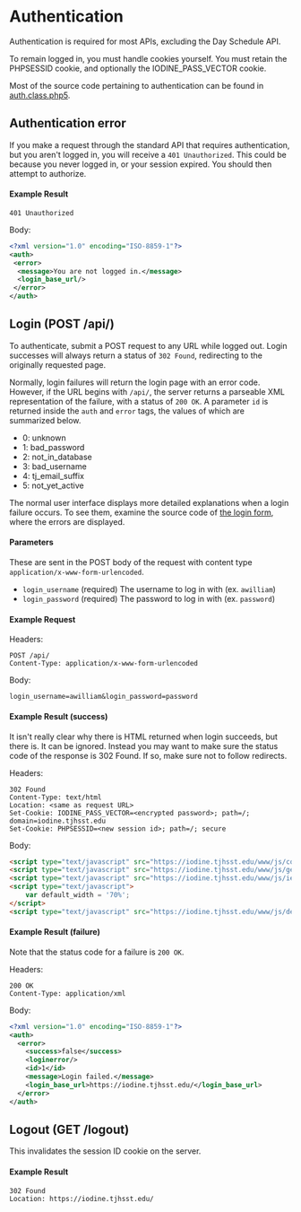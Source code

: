 # Authentication
Authentication is required for most APIs, excluding the Day Schedule API.

To remain logged in, you must handle cookies yourself. You must retain the PHPSESSID cookie, and optionally the IODINE_PASS_VECTOR cookie.

Most of the source code pertaining to authentication can be found in [auth.class.php5](https://github.com/tjcsl/iodine/blob/master/modules/auth/auth.class.php5).


## Authentication error
If you make a request through the standard API that requires authentication, but you aren't logged in, you will receive a `401 Unauthorized`. This could be because you never logged in, or your session expired. You should then attempt to authorize.

#### Example Result

```
401 Unauthorized
```

Body:

```xml
<?xml version="1.0" encoding="ISO-8859-1"?>
<auth>
 <error>
  <message>You are not logged in.</message>
  <login_base_url/>
 </error>
</auth>
```


## Login (POST /api/)
To authenticate, submit a POST request to any URL while logged out. Login successes will always return a status of `302 Found`, redirecting to the originally requested page.

Normally, login failures will return the login page with an error code. However, if the URL begins with `/api/`, the server returns a parseable XML representation of the failure, with a status of `200 OK`. A parameter `id` is returned inside the `auth` and `error` tags, the values of which are summarized below.

- 0: unknown
- 1: bad_password
- 2: not_in_database
- 3: bad_username
- 4: tj_email_suffix
- 5: not_yet_active

The normal user interface displays more detailed explanations when a login failure occurs. To see them, examine the source code of [the login form](https://github.com/tjcsl/iodine/blob/master/templates/login/login.tpl#L65), where the errors are displayed.

#### Parameters
These are sent in the POST body of the request with content type `application/x-www-form-urlencoded`.

- `login_username` (required) The username to log in with (ex. `awilliam`)
- `login_password` (required) The password to log in with (ex. `password`)

#### Example Request
Headers:

```
POST /api/
Content-Type: application/x-www-form-urlencoded
```

Body:

```
login_username=awilliam&login_password=password
```

#### Example Result (success)
It isn't really clear why there is HTML returned when login succeeds, but there is. It can be ignored. Instead you may want to make sure the status code of the response is 302 Found. If so, make sure not to follow redirects.

Headers:

```
302 Found
Content-Type: text/html
Location: <same as request URL>
Set-Cookie: IODINE_PASS_VECTOR=<encrypted password>; path=/; domain=iodine.tjhsst.edu
Set-Cookie: PHPSESSID=<new session id>; path=/; secure
```

Body:

```html
<script type="text/javascript" src="https://iodine.tjhsst.edu/www/js/cookie.js"></script>
<script type="text/javascript" src="https://iodine.tjhsst.edu/www/js/genresize.js"></script>
<script type="text/javascript" src="https://iodine.tjhsst.edu/www/js/ieemu.js"></script>
<script type="text/javascript">
	var default_width = '70%';
</script>
<script type="text/javascript" src="https://iodine.tjhsst.edu/www/js/debug.js"></script>undefined</body>undefined</html>
```

#### Example Result (failure)
Note that the status code for a failure is `200 OK`.

Headers:

```
200 OK
Content-Type: application/xml
```

Body:

```xml
<?xml version="1.0" encoding="ISO-8859-1"?>
<auth>
  <error>
    <success>false</success>
    <loginerror/>
    <id>1</id>
    <message>Login failed.</message>
    <login_base_url>https://iodine.tjhsst.edu/</login_base_url>
  </error>
</auth>
```


## Logout (GET /logout)
This invalidates the session ID cookie on the server.

#### Example Result

```
302 Found
Location: https://iodine.tjhsst.edu/
```
